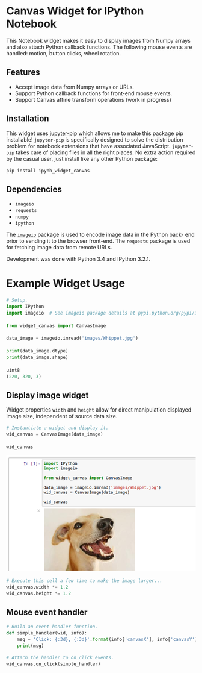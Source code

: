 
# Canvas Widget for IPython Notebook

This Notebook widget makes it easy to display images from Numpy arrays and also attach Python
callback functions.  The following mouse events are handled: motion, button clicks, wheel rotation.

## Features

- Accept image data from Numpy arrays or URLs.
- Support Python callback functions for front-end mouse events.
- Support Canvas affine transform operations (work in progress)


## Installation

This widget uses [jupyter-pip](https://github.com/jdfreder/jupyter-pip) which allows me to make
this package pip installable!  `jupyter-pip` is specifically designed to solve the distribution
problem for notebook extensions that have associated JavaScript.  `jupyter-pip` takes care of
placing files in all the right places.  No extra action required by the casual user, just install
like any other Python package:

```bash
pip install ipynb_widget_canvas
```

## Dependencies

- `imageio`
- `requests`
- `numpy`
- `ipython`

The [`imageio`](http://imageio.github.io/) package is used to encode image data in the Python back-
end prior to sending it to the browser front-end.  The `requests` package is used for fetching
image data from remote URLs.

Development was done with Python 3.4 and IPython 3.2.1.

# Example Widget Usage

```py
# Setup.
import IPython
import imageio  # See imageio package details at pypi.python.org/pypi/imageio

from widget_canvas import CanvasImage

data_image = imageio.imread('images/Whippet.jpg')

print(data_image.dtype)
print(data_image.shape)

uint8
(220, 320, 3)
```

## Display image widget

Widget properties `width` and `height` allow for direct manipulation displayed image size, independent of source data size.


```py
# Instantiate a widget and display it.
wid_canvas = CanvasImage(data_image)

wid_canvas
```
![image](example.png)



```py
# Execute this cell a few time to make the image larger...
wid_canvas.width *= 1.2
wid_canvas.height *= 1.2
```

## Mouse event handler


```py
# Build an event handler function.
def simple_handler(wid, info):
    msg = 'Click: {:3d}, {:3d}'.format(info['canvasX'], info['canvasY'])
    print(msg)
```

```py
# Attach the handler to on_click events.
wid_canvas.on_click(simple_handler)
```



